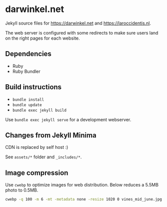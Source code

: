 # darwinkel.net

Jekyll source files for <https://darwinkel.net> and <https://laroccidentis.nl>.

The web server is configured with some redirects to make sure users land on the right pages for each website.

## Dependencies

- Ruby
- Ruby Bundler

## Build instructions

- `bundle install`
- `bundle update`
- `bundle exec jekyll build`

Use `bundle exec jekyll serve` for a development webserver.

## Changes from Jekyll Minima

CDN is replaced by self host :)

See `assets/*` folder and `_includes/*`.

## Image compression

Use `cwebp` to optimize images for web distribution. Below reduces a 5.5MB photo to 0.5MB.

```sh
cwebp -q 100 -m 6 -mt -metadata none -resize 1020 0 vines_mid_june.jpg -o vines_mid_june.webp
```
